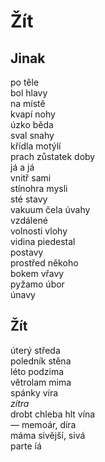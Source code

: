 Žít
===


Jinak
-----

po těle  
bol hlavy  
na místě  
kvapí nohy  
úzko  běda  
sval snahy  
křídla motýlí  
prach   zůstatek doby  
já  a já  
vnitř  sami  
stínohra mysli  
sté stavy  
vakuum čela  úvahy  
vzdálené  
volnosti vlohy  
vidina  piedestal  
postavy  
prostřed někoho  
bokem vřavy  
pyžamo  úbor  
únavy


Žít
---

úterý  středa  
poledník  stěna  
léto  podzima   
větrolam  mima  
spánky  víra  
*zítra*  
drobt chleba  hlt vína  
—  memoár, díra  
máma  sivější, sivá  
parte  íá



